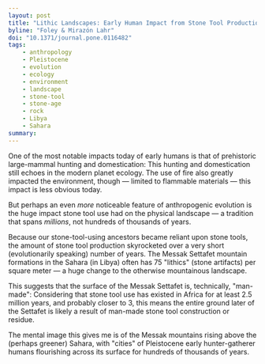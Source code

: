 ```yaml
---
layout: post
title: "Lithic Landscapes: Early Human Impact from Stone Tool Production on the Central Saharan Environment"
byline: "Foley & Mirazón Lahr"
doi: "10.1371/journal.pone.0116482"
tags:
    - anthropology
    - Pleistocene
    - evolution
    - ecology
    - environment
    - landscape
    - stone-tool
    - stone-age
    - rock
    - Libya
    - Sahara
summary:
---
```


One of the most notable impacts today of early humans is that of prehistoric large-mammal hunting and domestication: This hunting and domestication still echoes in the modern planet ecology. The use of fire also greatly impacted the environment, though — limited to flammable materials — this impact is less obvious today.

But perhaps an even _more_ noticeable feature of anthropogenic evolution is the huge impact stone tool use had on the physical landscape — a tradition that spans _millions_, not hundreds of thousands of years.

Because our stone-tool-using ancestors became reliant upon stone tools, the amount of stone tool production skyrocketed over a very short (evolutionarily speaking) number of years. The Messak Settafet mountain formations in the Sahara (in Libya) often has 75 "lithics" (stone artifacts) per square meter — a huge change to the otherwise mountainous landscape.

This suggests that the surface of the Messak Settafet is, technically, "man-made": Considering that stone tool use has existed in Africa for at least 2.5 million years, and probably closer to 3, this means the entire ground later of the Settafet is likely a result of man-made stone tool construction or residue.

The mental image this gives me is of the Messak mountains rising above the (perhaps greener) Sahara, with "cities" of Pleistocene early hunter-gatherer humans flourishing across its surface for hundreds of thousands of years.
